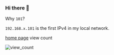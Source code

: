 ### Hi there 👋

Why `101`?

`192.168.x.101` is the first IPv4 in my local network.

<!--
**khanh101/khanh101** is a ✨ _special_ ✨ repository because its `README.md` (this file) appears on your GitHub profile.

Here are some ideas to get you started:

- 🔭 I’m currently working on ...
- 🌱 I’m currently learning ...
- 👯 I’m looking to collaborate on ...
- 🤔 I’m looking for help with ...
- 💬 Ask me about ...
- 📫 How to reach me: ...
- 😄 Pronouns: ...
- ⚡ Fun fact: ...
-->


[home page](https://khanh101.github.io) view count


![view_count](https://hits.seeyoufarm.com/api/count/keep/badge.svg?url=https%3A%2F%2Fkhanh101.github.io%2Fabout.html&count_bg=%2379C83D&title_bg=%23555555&icon=&icon_color=%23E7E7E7&title=view_count&edge_flat=false)
